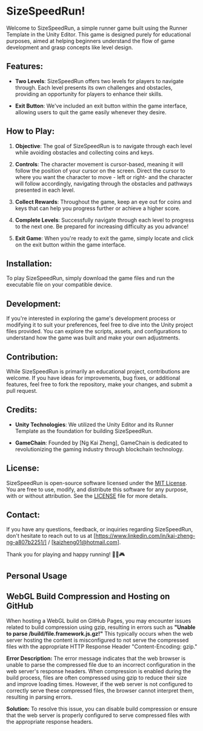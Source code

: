# SizeSpeedRun!

Welcome to SizeSpeedRun, a simple runner game built using the Runner Template in the Unity Editor. This game is designed purely for educational purposes, aimed at helping beginners understand the flow of game development and grasp concepts like level design.

## Features:

- **Two Levels**: SizeSpeedRun offers two levels for players to navigate through. Each level presents its own challenges and obstacles, providing an opportunity for players to enhance their skills.
  
- **Exit Button**: We've included an exit button within the game interface, allowing users to quit the game easily whenever they desire.

## How to Play:

1. **Objective**: The goal of SizeSpeedRun is to navigate through each level while avoiding obstacles and collecting coins and keys.
   
2. **Controls**: The character movement is cursor-based, meaning it will follow the position of your cursor on the screen. Direct the cursor to where you want the character to move - left or right- and the character will follow accordingly, navigating through the obstacles and pathways presented in each level.

3. **Collect Rewards**: Throughout the game, keep an eye out for coins and keys that can help you progress further or achieve a higher score.

4. **Complete Levels**: Successfully navigate through each level to progress to the next one. Be prepared for increasing difficulty as you advance!

5. **Exit Game**: When you're ready to exit the game, simply locate and click on the exit button within the game interface.

## Installation:

To play SizeSpeedRun, simply download the game files and run the executable file on your compatible device.

## Development:

If you're interested in exploring the game's development process or modifying it to suit your preferences, feel free to dive into the Unity project files provided. You can explore the scripts, assets, and configurations to understand how the game was built and make your own adjustments.

## Contribution:

While SizeSpeedRun is primarily an educational project, contributions are welcome. If you have ideas for improvements, bug fixes, or additional features, feel free to fork the repository, make your changes, and submit a pull request.

## Credits:

- **Unity Technologies**: We utilized the Unity Editor and its Runner Template as the foundation for building SizeSpeedRun.
  
- **GameChain**: Founded by [Ng Kai Zheng], GameChain is dedicated to revolutionizing the gaming industry through blockchain technology.

## License:

SizeSpeedRun is open-source software licensed under the [MIT License](https://opensource.org/licenses/MIT). You are free to use, modify, and distribute this software for any purpose, with or without attribution. See the [LICENSE](LICENSE) file for more details.

## Contact:

If you have any questions, feedback, or inquiries regarding SizeSpeedRun, don't hesitate to reach out to us at [https://www.linkedin.com/in/kai-zheng-ng-a807b2251/] / [kaizheng01@hotmail.com].

Thank you for playing and happy running! 🏃‍♂️🎮


## Personal Usage
## WebGL Build Compression and Hosting on GitHub
When hosting a WebGL build on GitHub Pages, you may encounter issues related to build compression using gzip, resulting in errors such as **"Unable to parse /build/file.framework.js.gz!"** This typically occurs when the web server hosting the content is misconfigured to not serve the compressed files with the appropriate HTTP Response Header "Content-Encoding: gzip."

**Error Description:**
The error message indicates that the web browser is unable to parse the compressed file due to an incorrect configuration in the web server's response headers. When compression is enabled during the build process, files are often compressed using gzip to reduce their size and improve loading times. However, if the web server is not configured to correctly serve these compressed files, the browser cannot interpret them, resulting in parsing errors.

**Solution:**
To resolve this issue, you can disable build compression or ensure that the web server is properly configured to serve compressed files with the appropriate response headers.

